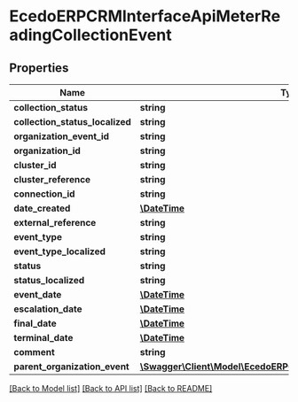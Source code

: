 # EcedoERPCRMInterfaceApiMeterReadingCollectionEvent

## Properties
Name | Type | Description | Notes
------------ | ------------- | ------------- | -------------
**collection_status** | **string** |  | [optional] 
**collection_status_localized** | **string** |  | [optional] 
**organization_event_id** | **string** |  | [optional] 
**organization_id** | **string** |  | [optional] 
**cluster_id** | **string** |  | [optional] 
**cluster_reference** | **string** |  | [optional] 
**connection_id** | **string** |  | [optional] 
**date_created** | [**\DateTime**](\DateTime.md) |  | [optional] 
**external_reference** | **string** |  | [optional] 
**event_type** | **string** |  | [optional] 
**event_type_localized** | **string** |  | [optional] 
**status** | **string** |  | [optional] 
**status_localized** | **string** |  | [optional] 
**event_date** | [**\DateTime**](\DateTime.md) |  | [optional] 
**escalation_date** | [**\DateTime**](\DateTime.md) |  | [optional] 
**final_date** | [**\DateTime**](\DateTime.md) |  | [optional] 
**terminal_date** | [**\DateTime**](\DateTime.md) |  | [optional] 
**comment** | **string** |  | [optional] 
**parent_organization_event** | [**\Swagger\Client\Model\EcedoERPCRMInterfaceApiOrganizationEvent**](EcedoERPCRMInterfaceApiOrganizationEvent.md) |  | [optional] 

[[Back to Model list]](../README.md#documentation-for-models) [[Back to API list]](../README.md#documentation-for-api-endpoints) [[Back to README]](../README.md)


